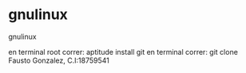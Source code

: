 gnulinux
========

gnulinux

en terminal root correr: aptitude install git
en terminal correr: git clone
Fausto Gonzalez, C.I:18759541
